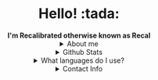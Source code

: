 

<div align="center">

  <h1>Hello! :tada:</h1>
  <b>I'm Recalibrated otherwise known as Recal</b>
  
  <details><summary>About me</summary>
    <small>I am a full stack developer.</small>
    <snall>Pronouns: He/Him</small>
    <small>
      Preferred Vscode Theme: Tokyo Night [Link Here]()
    </small>
  </details>
  
  <details><summary>Github Stats</summary>
    <h1>Github Stats</h1>
    [Recals's GitHub Stats](https://github-readme-stats.vercel.app/api?username=recalibrated&show_icons=true&theme=tokyonight)
     <h1>Top Languages</h1>
    [![Top Langs](https://github-readme-stats.vercel.app/api/top-langs/?username=anuraghazra&layout=compact)](https://github.com/anuraghazra/github-readme-stats)
  </details>
  
  <details><summary>What languages do I use?</summary>
    I use a lot of langauges, but the main ones would be:<br>
    - D<br>
    - Dart<br>
    - Javascript<br>
    - Typescript<br>
    - C#<br>
    - Java<br>
    - C<br>
    - C++<br>
  </details>
  
  <details><summary>Contact Info</summary>
       Discord: undefined#0010<br>
       Email: recalibratedgh@gmail.com [Send An Email](mailto:recalibratedgh@gmail.com)
  </details>
</div>



<!--
**recalibrated/recalibrated** is a ✨ _special_ ✨ repository because its `README.md` (this file) appears on your GitHub profile.

Here are some ideas to get you started:

- 🔭 I’m currently working on ...
- 🌱 I’m currently learning ...
- 👯 I’m looking to collaborate on ...
- 🤔 I’m looking for help with ...
- 💬 Ask me about ...
- 📫 How to reach me: ...
- 😄 Pronouns: ...
- ⚡ Fun fact: ...
-->
